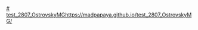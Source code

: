 [# test_2807_OstrovskyMG](https://madpapaya.github.io/test_2807_OstrovskyMG/)https://madpapaya.github.io/test_2807_OstrovskyMG/
